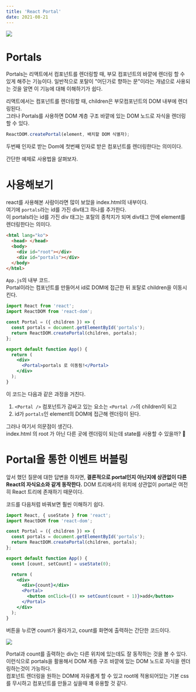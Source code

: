 ```yaml
---
title: 'React Portal'
date: 2021-08-21
---
```


![](https://i1.theportalwiki.net/img/thumb/b/b8/PortalBoxart.jpg/250px-PortalBoxart.jpg)

# Portals

Portals는 리액트에서 컴포넌트를 렌더링할 때, 부모 컴포넌트의 바깥에 렌더링 할 수 있게 해주는 기능이다.
일반적으로 포탈이 "어딘가로 향하는 문"이라는 개념으로 사용되는 것을 알면 이 기능에 대해 이해하기가 쉽다.

리액트에서는 컴포넌트를 렌더링할 때, children은 부모컴포넌트의 DOM 내부에 렌더링된다.  
그러나 Portals를 사용하면 DOM 계층 구조 바깥에 있는 DOM 노드로 자식을 렌더링할 수 있다.

```jsx
ReactDOM.createPortal(element, 배치할 DOM 식별자);
```

두번째 인자로 받는 Dom에 첫번째 인자로 받은 컴포넌트를 렌더링한다는 의미이다.

간단한 예제로 사용법을 살펴보자.

# 사용해보기

react를 사용해본 사람이라면 많이 보았을 index.html의 내부이다.  
여기에 `portals`라는 id를 가진 div태그 하나를 추가한다.  
이 portals라는 id를 가진 div 태그는 포탈의 종착지가 되며 div태그 안에 element를 렌더링한다는 의미다.

```html
<html lang="ko">
  <head> </head>
  <body>
    <div id="root"></div>
    <div id="portals"></div>
  </body>
</html>
```

`App.js`의 내부 코드.  
Portal이라는 컴포넌트를 만들어서 id로 DOM에 접근한 뒤 포탈로 children을 이동시킨다.

```jsx
import React from 'react';
import ReactDOM from 'react-dom';

const Portal = ({ children }) => {
  const portals = document.getElementById('portals');
  return ReactDOM.createPortal(children, portals);
};

export default function App() {
  return (
    <div>
      <Portal>portals 로 이동됨!</Portal>
    </div>
  );
}
```

이 코드는 다음과 같은 과정을 거친다.

1. `<Portal />` 컴포넌트가 감싸고 있는 요소는 `<Portal />`의 children이 되고
2. id가 `portals`인 element의 DOM에 접근해 렌더링이 된다.

그러나 여기서 의문점이 생긴다.  
index.html 의 root 가 아닌 다른 곳에 렌더링이 되는데 state를 사용할 수 있을까? 🤔

# Portal을 통한 이벤트 버블링

앞서 했던 질문에 대한 답변을 하자면, **결론적으로 portal인지 아닌지에 상관없이 다른 React의 자식요소와 같게 동작한다.** DOM 트리에서의 위치에 상관없이 portal은 여전히 React 트리에 존재하기 때문이다.

코드를 다음처럼 바꿔보면 훨씬 이해하기 쉽다.

```jsx
import React, { useState } from 'react';
import ReactDOM from 'react-dom';

const Portal = ({ children }) => {
  const portals = document.getElementById('portals');
  return ReactDOM.createPortal(children, portals);
};

export default function App() {
  const [count, setCount] = useState(0);

  return (
    <div>
      <div>{count}</div>
      <Portal>
        <button onClick={() => setCount(count + 1)}>add</button>
      </Portal>
    </div>
  );
}
```

버튼을 누르면 count가 올라가고, count를 화면에 출력하는 간단한 코드이다.

![](https://images.velog.io/images/nsunny0908/post/cbfe9215-a0bd-40cc-a229-1489f7dd0b17/Aug-22-2021%2001-12-44.gif)

Portal과 count를 출력하는 div는 다른 위치에 있는데도 잘 동작하는 것을 볼 수 있다.
이런식으로 portals을 활용해서 DOM 계층 구조 바깥에 있는 DOM 노드로 자식을 렌더링하는것이 가능하다.  
컴포넌트 렌더링을 원하는 DOM에 자유롭게 할 수 있고 root에 적용되어있는 기본 css를 무시하고 컴포넌트를 만들고 싶을때 꽤 유용할 것 같다.
​
